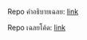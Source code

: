 Repo คำอธิบายเฉลย: [link](https://github.com/programming-in-th/editorial)

Repo เฉลยโค้ด: [link](https://github.com/szawinis/programming.in.th)
